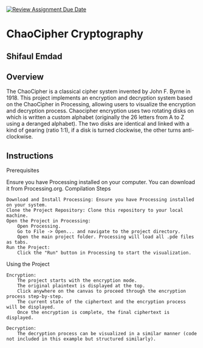 [![Review Assignment Due Date](https://classroom.github.com/assets/deadline-readme-button-24ddc0f5d75046c5622901739e7c5dd533143b0c8e959d652212380cedb1ea36.svg)](https://classroom.github.com/a/ecp4su41)
# ChaoCipher Cryptography
## Shifaul Emdad
## Overview
The ChaoCipher is a classical cipher system invented by John F. Byrne in 1918. This project implements an encryption and decryption system based on the ChaoCipher in Processing, allowing users to visualize the encryption and decryption process. Chaocipher encryption uses two rotating disks on which is written a custom alphabet (originally the 26 letters from A to Z using a deranged alphabet). The two disks are identical and linked with a kind of gearing (ratio 1:1), if a disk is turned clockwise, the other turns anti-clockwise.
## Instructions
Prerequisites

Ensure you have Processing installed on your computer. You can download it from Processing.org.
Compilation Steps

    Download and Install Processing: Ensure you have Processing installed on your system.
    Clone the Project Repository: Clone this repository to your local machine.
    Open the Project in Processing:
        Open Processing.
        Go to File -> Open... and navigate to the project directory.
        Open the main project folder. Processing will load all .pde files as tabs.
    Run the Project:
        Click the "Run" button in Processing to start the visualization.

Using the Project

    Encryption:
        The project starts with the encryption mode.
        The original plaintext is displayed at the top.
        Click anywhere on the canvas to proceed through the encryption process step-by-step.
        The current state of the ciphertext and the encryption process will be displayed.
        Once the encryption is complete, the final ciphertext is displayed.

    Decryption:
        The decryption process can be visualized in a similar manner (code not included in this example but structured similarly).
